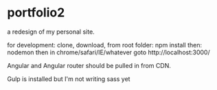 # portfolio2

a redesign of my personal site.


for development:
clone,
download,
from root folder: npm install
then: nodemon
then in chrome/safari/IE/whatever goto http://localhost:3000/

Angular and Angular router should be pulled in from CDN.

Gulp is installed but I'm not writing sass yet

